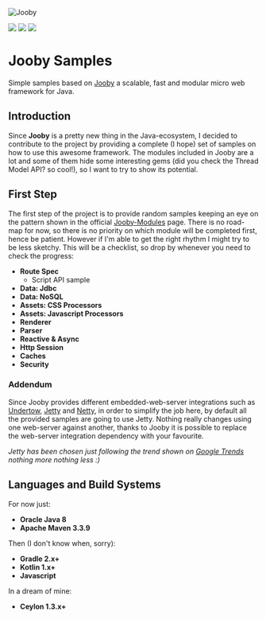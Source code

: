 ![Jooby][jooby img]

[![][travis img]][travis]
[![][coverage img]][coverage]
[![][license img]][license]

# Jooby Samples
Simple samples based on [Jooby](http://jooby.org) a scalable, fast and modular micro web framework for Java.
 
## Introduction
Since **Jooby** is a pretty new thing in the Java-ecosystem, I decided to contribute to the project by providing a complete (I hope) set of samples on how to use this awesome framework.
The modules included in Jooby are a lot and some of them hide some interesting gems (did you check the Thread Model API? so cool!), so I want to try to show its potential.

## First Step
The first step of the project is to provide random samples keeping an eye on the pattern shown in the official [Jooby-Modules](http://jooby.org/modules) page.
There is no road-map for now, so there is no priority on which module will be completed first, hence be patient.
However if I'm able to get the right rhythm I might try to be less sketchy. This will be a checklist, so drop by whenever you need to check the progress:

* **Route Spec**
	* Script API sample
* **Data: Jdbc**
* **Data: NoSQL**
* **Assets: CSS Processors**
* **Assets: Javascript Processors**
* **Renderer**
* **Parser**
* **Reactive & Async**
* **Http Session**
* **Caches**
* **Security**

### Addendum
Since Jooby provides different embedded-web-server integrations such as [Undertow](http://undertow.io), [Jetty](http://www.eclipse.org/jetty/) and [Netty](http://netty.io/), in order to simplify the job here, by default all the provided samples are going to use Jetty.
Nothing really changes using one web-server against another, thanks to Jooby it is possible to replace the web-server integration dependency with your favourite.

*Jetty has been chosen just following the trend shown on [Google Trends](https://trends.google.com/trends/explore?cat=732&q=undertow,jetty,netty) nothing more nothing less :)*

## Languages and Build Systems
For now just:
* **Oracle Java 8**
* **Apache Maven 3.3.9**

Then (I don't know when, sorry):
* **Gradle 2.x+**
* **Kotlin 1.x+**
* **Javascript**

In a dream of mine:
* **Ceylon 1.3.x+**

[jooby img]:https://raw.githubusercontent.com/trydent-io/jooby-samples/master/logo_jooby.png

[travis]:https://travis-ci.org/trydent-io/jooby-samples
[travis img]:https://travis-ci.org/trydent-io/jooby-samples.svg?branch=master

[coverage]:https://coveralls.io/github/trydent-io/jooby-samples?branch=master
[coverage img]:https://coveralls.io/repos/github/trydent-io/jooby-samples/badge.svg?branch=master

[license]:LICENSE-2.0.txt
[license img]:https://img.shields.io/badge/License-Apache%202-blue.svg